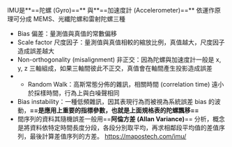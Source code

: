 IMU是**==陀螺 (Gyro)==** 與**==加速度計 (Accelerometer)==**
依運作原理可分成 MEMS、光纖陀螺和雷射陀螺三種
- Bias 偏差：量測值與真值的常數偏移
- Scale factor 尺度因子：量測值與真值相較的縮放比例，真值越大，尺度因子造成誤差越大
- Non-orthogonality (misalignment) 非正交：因為陀螺與加速度計一般是 x, y, z 三軸組成，如果三軸間彼此不正交，真值會在軸間產生投影造成誤差
- - Random Walk：高斯常態分佈的雜訊，相關時間 (correlation time) 遠小於採樣時間，行為上與白噪聲相同
- Bias instability：一種低頻雜訊，因其表現行為而被視為系統誤差 bias 的波動，**==是應用上重要的指標參數，也就是上面規格表的陀螺飄移==**
- 間序列的資料其隨機誤差一般用==**阿倫方差 (Allan Variance)**== 分析，概念是將資料依特定時間長度分段，各段分別取平均，再求相鄰段平均值的差值序列，最後計算差值序列的方差。
https://mapostech.com/imu/